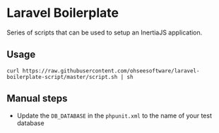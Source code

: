 # Laravel Boilerplate

Series of scripts that can be used to setup an InertiaJS application.

## Usage

```
curl https://raw.githubusercontent.com/ohseesoftware/laravel-boilerplate-script/master/script.sh | sh                                  
```

## Manual steps

* Update the `DB_DATABASE` in the `phpunit.xml` to the name of your test database
